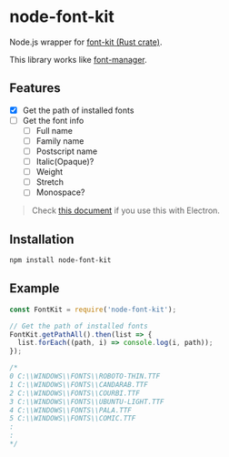 # node-font-kit

Node.js wrapper for [font-kit (Rust crate)](https://crates.io/crates/font-kit).

This library works like [font-manager](https://github.com/foliojs/font-manager/).

## Features

- [x] Get the path of installed fonts
- [ ] Get the font info
  - [ ] Full name
  - [ ] Family name
  - [ ] Postscript name
  - [ ] Italic(Opaque)?
  - [ ] Weight
  - [ ] Stretch
  - [ ] Monospace?

> Check [this document](https://neon-bindings.com/docs/electron-apps) if you use this with Electron.

## Installation

```sh
npm install node-font-kit
```

## Example

```js
const FontKit = require('node-font-kit');

// Get the path of installed fonts
FontKit.getPathAll().then(list => {
  list.forEach((path, i) => console.log(i, path));
});

/*
0 C:\\WINDOWS\\FONTS\\ROBOTO-THIN.TTF
1 C:\\WINDOWS\\FONTS\\CANDARAB.TTF
2 C:\\WINDOWS\\FONTS\\COURBI.TTF
3 C:\\WINDOWS\\FONTS\\UBUNTU-LIGHT.TTF
4 C:\\WINDOWS\\FONTS\\PALA.TTF
5 C:\\WINDOWS\\FONTS\\COMIC.TTF
:
:
*/
```
